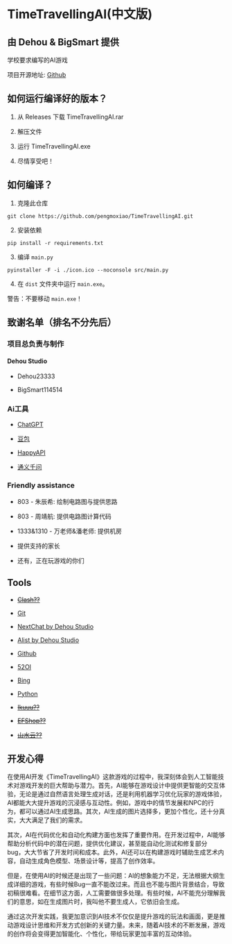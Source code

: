 # TimeTravellingAI(中文版)

## 由 Dehou & BigSmart 提供
学校要求编写的AI游戏

项目开源地址: [Github](https://github.com/pengmoxiao/TimeTravellingAI)

## 如何运行编译好的版本？
1. 从 Releases 下载 TimeTravellingAI.rar

2. 解压文件

3. 运行 TimeTravellingAI.exe

4. 尽情享受吧！

## 如何编译？
1. 克隆此仓库

```
git clone https://github.com/pengmoxiao/TimeTravellingAI.git
```

2. 安装依赖

```
pip install -r requirements.txt
```

3. 编译 `main.py`
```
pyinstaller -F -i ./icon.ico --noconsole src/main.py
```

4. 在 `dist` 文件夹中运行 `main.exe`。

警告：不要移动 `main.exe`！

## 致谢名单（排名不分先后）

### 项目总负责与制作

#### Dehou Studio

- Dehou23333

- BigSmart114514

### Ai工具

- [ChatGPT](https://chatgpt.com)

- [豆包](https://doubao.com)

- [HappyAPI](https://happyapi.org)

- [通义千问](https://tongyi.aliyun.com)

### Friendly assistance

- 803 - 朱辰希: 绘制电路图与提供思路

- 803 - 周靖航: 提供电路图计算代码

- 1333&1310 - 万老师&潘老师: 提供机房

- 提供支持的家长

- 还有，正在玩游戏的你们

## Tools

- ~~[Clash??](https://github.com/clash-verge-rev/clash-verge-rev)~~

- [Git](https://git-scm.com/)

- [NextChat by Dehou Studio](https://ai.moxiao.site/)

- [Alist by Dehou Studio](https://alist.moxiao.site/)

- [Github](https://github.com/)

- [52OI](https://52oi.com/)

- [Bing](https://bing.com/)

- [Python](https://www.python.org)

- ~~[Ikuuu??](https://ikuuu.one/auth/register?code=nBzb)~~

- ~~[EFShop??](https://efshop.cc/)~~

- ~~[山水云??](https://sy.wgkzg.com/#/register?code=fSBMHnnU/)~~

## 开发心得

在使用AI开发《TimeTravellingAI》这款游戏的过程中，我深刻体会到人工智能技术对游戏开发的巨大帮助与潜力。首先，AI能够在游戏设计中提供更智能的交互体验，无论是通过自然语言处理生成对话，还是利用机器学习优化玩家的游戏体验，AI都能大大提升游戏的沉浸感与互动性。例如，游戏中的情节发展和NPC的行为，都可以通过AI生成思路。其次，AI生成的图片选择多，更加个性化，还十分真实，大大满足了我们的需求。

其次，AI在代码优化和自动化构建方面也发挥了重要作用。在开发过程中，AI能够帮助分析代码中的潜在问题，提供优化建议，甚至能自动化测试和修复部分 bug，大大节省了开发时间和成本。此外，AI还可以在构建游戏时辅助生成艺术内容，自动生成角色模型、场景设计等，提高了创作效率。

但是，在使用AI的时候还是出现了一些问题：AI的想象能力不足，无法根据大纲生成详细的游戏，有些时候Bug一直不能改过来。而且也不能与图片背景结合，导致初稿很难看。在细节这方面，人工需要做很多处理。有些时候，AI不能充分理解我们的意思，如在生成图片时，我叫他不要生成人，它依旧会生成。

通过这次开发实践，我更加意识到AI技术不仅仅是提升游戏的玩法和画面，更是推动游戏设计思维和开发方式创新的关键力量。未来，随着AI技术的不断发展，游戏的创作将会变得更加智能化、个性化，带给玩家更加丰富的互动体验。
